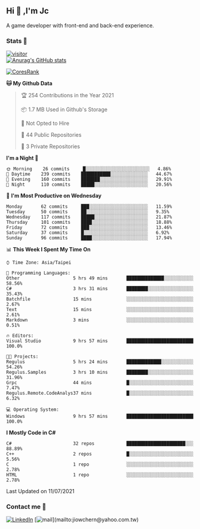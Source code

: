## Hi 👋 ,I'm Jc  

A game developer with front-end and back-end experience.  

### Stats  📝
[![visitor](https://visitor-badge.glitch.me/badge?page_id=jiowchern.jiowchern&style=flat-square&color=0088cc)](https://visitor-badge.glitch.me/badge?page_id=jiowchern.jiowchern&style=flat-square&color=0088cc)  
[![Anurag's GitHub stats](https://github-readme-stats.vercel.app/api?username=jiowchern&count_private=true&&show_icons=true)](https://github.com/anuraghazra/github-readme-stats)  
<!-- [![trophy](https://github-profile-trophy.vercel.app/?username=jiowchern)](https://github.com/ryo-ma/github-profile-trophy)   -->
[![CoresRank](https://cr-ss-service.azurewebsites.net/api/ScreenShot?widget=summary&username=jiowchern)](https://cr-ss-service.azurewebsites.net/api/ScreenShot?widget=summary&username=jiowchern)


<!--START_SECTION:waka-->
**🐱 My Github Data** 

> 🏆 254 Contributions in the Year 2021
 > 
> 📦 1.7 MB Used in Github's Storage 
 > 
> 🚫 Not Opted to Hire
 > 
> 📜 44 Public Repositories 
 > 
> 🔑 3 Private Repositories  
 > 
**I'm a Night 🦉** 

```text
🌞 Morning    26 commits     █░░░░░░░░░░░░░░░░░░░░░░░░   4.86% 
🌆 Daytime    239 commits    ███████████░░░░░░░░░░░░░░   44.67% 
🌃 Evening    160 commits    ███████░░░░░░░░░░░░░░░░░░   29.91% 
🌙 Night      110 commits    █████░░░░░░░░░░░░░░░░░░░░   20.56%

```
📅 **I'm Most Productive on Wednesday** 

```text
Monday       62 commits     ███░░░░░░░░░░░░░░░░░░░░░░   11.59% 
Tuesday      50 commits     ██░░░░░░░░░░░░░░░░░░░░░░░   9.35% 
Wednesday    117 commits    █████░░░░░░░░░░░░░░░░░░░░   21.87% 
Thursday     101 commits    ████░░░░░░░░░░░░░░░░░░░░░   18.88% 
Friday       72 commits     ███░░░░░░░░░░░░░░░░░░░░░░   13.46% 
Saturday     37 commits     █░░░░░░░░░░░░░░░░░░░░░░░░   6.92% 
Sunday       96 commits     ████░░░░░░░░░░░░░░░░░░░░░   17.94%

```


📊 **This Week I Spent My Time On** 

```text
⌚︎ Time Zone: Asia/Taipei

💬 Programming Languages: 
Other                    5 hrs 49 mins       ██████████████░░░░░░░░░░░   58.56% 
C#                       3 hrs 31 mins       ████████░░░░░░░░░░░░░░░░░   35.43% 
Batchfile                15 mins             ░░░░░░░░░░░░░░░░░░░░░░░░░   2.67% 
Text                     15 mins             ░░░░░░░░░░░░░░░░░░░░░░░░░   2.61% 
Markdown                 3 mins              ░░░░░░░░░░░░░░░░░░░░░░░░░   0.51%

🔥 Editors: 
Visual Studio            9 hrs 57 mins       █████████████████████████   100.0%

🐱‍💻 Projects: 
Regulus                  5 hrs 24 mins       █████████████░░░░░░░░░░░░   54.26% 
Regulus.Samples          3 hrs 10 mins       ████████░░░░░░░░░░░░░░░░░   31.96% 
Grpc                     44 mins             █░░░░░░░░░░░░░░░░░░░░░░░░   7.47% 
Regulus.Remote.CodeAnalys37 mins             █░░░░░░░░░░░░░░░░░░░░░░░░   6.32%

💻 Operating System: 
Windows                  9 hrs 57 mins       █████████████████████████   100.0%

```

**I Mostly Code in C#** 

```text
C#                       32 repos            ██████████████████████░░░   88.89% 
C++                      2 repos             █░░░░░░░░░░░░░░░░░░░░░░░░   5.56% 
C                        1 repo              ░░░░░░░░░░░░░░░░░░░░░░░░░   2.78% 
HTML                     1 repo              ░░░░░░░░░░░░░░░░░░░░░░░░░   2.78%

```



 Last Updated on 11/07/2021
<!--END_SECTION:waka-->



### Contact me 💬
[![LinkedIn](https://img.shields.io/badge/-JiowchernChen-0077B5?style==flat-square&logo=LinkedIn&logoColor=white)](https://www.linkedin.com/in/jiowchern-chen-4aaa90b7/) [![mail](https://img.shields.io/badge/-jiowchern%40yahoo.com.tw-blueviolet?style=flat-square&logo=yahoo!)](mailto:jiowchern@yahoo.com.tw)    

<!-- [![Linkedin Badge](https://img.shields.io/badge/-LinkedIn-blue?style=flat-square&logo=Linkedin&logoColor=white&link=https://www.linkedin.com/in/jiowchern-chen-4aaa90b7/)](https://www.linkedin.com/in/jiowchern-chen-4aaa90b7/) -->


<!--
**jiowchern/jiowchern** is a ✨ _special_ ✨ repository because its `README.md` (this file) appears on your GitHub profile.

Here are some ideas to get you started:

- 🔭 I’m currently working on ...
- 🌱 I’m currently learning ...
- 👯 I’m looking to collaborate on ...
- 🤔 I’m looking for help with ...
- 💬 Ask me about ...
- 📫 How to reach me: ...
- 😄 Pronouns: ...
- ⚡ Fun fact: ...
-->
